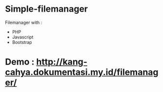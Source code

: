 # Simple-filemanager
Filemanager with :
- PHP
- Javascript
- Bootstrap

# Demo : http://kang-cahya.dokumentasi.my.id/filemanager/
